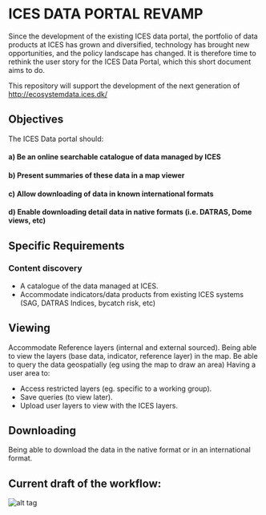 # ICES DATA PORTAL REVAMP
Since the development of the existing ICES data portal, the portfolio of data products at ICES has grown and diversified, technology has brought new opportunities, and the policy landscape has changed. It is therefore time to rethink the user story for the ICES Data Portal, which this short document aims to do.

This repository will support the development of the next generation of http://ecosystemdata.ices.dk/

## Objectives
The ICES Data portal should:
#### a) Be an online searchable catalogue of data managed by ICES
#### b) Present summaries of these data in a map viewer
#### c) Allow downloading of data in known international formats
#### d) Enable downloading detail data in native formats (i.e. DATRAS, Dome views, etc)

## Specific Requirements
### Content discovery
 - A catalogue of the data managed at ICES.
 - Accommodate indicators/data products from existing ICES systems (SAG, DATRAS Indices, bycatch risk, etc)

## Viewing
Accommodate Reference layers (internal and external sourced).
Being able to view the layers (base data, indicator, reference layer) in the map. 
Be able to query the data geospatially (eg using the map to draw an area)
Having a user area to:
- Access restricted layers (eg. specific to a working group).
- Save queries (to view later).
- Upload user layers to view with the ICES layers.

## Downloading
Being able to download the data in the native format or in an international format.




## Current draft of the workflow:
![alt tag](http://ecosystemdata.ices.dk/ICES_DataPortalFlow.PNG "Portal data flow")
